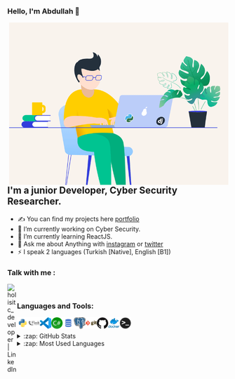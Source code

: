 ### Hello, I'm Abdullah  👋

 <img align="right" alt="GIF" src="https://github.com/abdullahcicekli/abdullahcicekli/blob/main/python-2.gif?raw=true" width="500" height="370" />


## I'm a junior Developer, Cyber Security Researcher.
- ✍ You can find my projects here [portfolio]
- 🔭 I’m currently working on Cyber Security.
- 🌱 I’m currently learning ReactJS.
- 💬 Ask me about Anything with [instagram] or [twitter]
- ⚡ I speak 2 languages (Turkish [Native], English [B1])


### Talk with me :
[<img align="left" alt="holisitc_developer | LinkedIn" width="22px" src="https://cdn.jsdelivr.net/npm/simple-icons@v3/icons/linkedin.svg" />][linkedin]

<br />

### Languages and Tools:
<img align="left" alt="python" width="26px" src="https://raw.githubusercontent.com/github/explore/80688e429a7d4ef2fca1e82350fe8e3517d3494d/topics/python/python.png" />
<img align="left" alt="flask" width="26px" src="https://raw.githubusercontent.com/github/explore/80688e429a7d4ef2fca1e82350fe8e3517d3494d/topics/flask/flask.png" />
<img align="left" alt="Visual Studio Code" width="26px" src="https://raw.githubusercontent.com/github/explore/80688e429a7d4ef2fca1e82350fe8e3517d3494d/topics/visual-studio-code/visual-studio-code.png" />
<img align="left" alt="CSharp" width="26px" src="https://raw.githubusercontent.com/github/explore/80688e429a7d4ef2fca1e82350fe8e3517d3494d/topics/csharp/csharp.png" />
<img align="left" alt="SQL" width="26px" src="https://raw.githubusercontent.com/github/explore/80688e429a7d4ef2fca1e82350fe8e3517d3494d/topics/sql/sql.png" />
<img align="left" alt="postgreSQL" width="26px" src="https://raw.githubusercontent.com/github/explore/80688e429a7d4ef2fca1e82350fe8e3517d3494d/topics/postgresql/postgresql.png" />
<img align="left" alt="Git" width="26px" src="https://raw.githubusercontent.com/github/explore/80688e429a7d4ef2fca1e82350fe8e3517d3494d/topics/git/git.png" />
<img align="left" alt="GitHub" width="26px" src="https://raw.githubusercontent.com/github/explore/78df643247d429f6cc873026c0622819ad797942/topics/github/github.png" />
<img align="left" alt="Docker" width="26px" src="https://raw.githubusercontent.com/github/explore/80688e429a7d4ef2fca1e82350fe8e3517d3494d/topics/docker/docker.png" />
<img align="left" alt="Terminal" width="26px" src="https://raw.githubusercontent.com/github/explore/80688e429a7d4ef2fca1e82350fe8e3517d3494d/topics/terminal/terminal.png" />


<br />
<br />


<details>
  <summary>:zap: GitHub Stats</summary>

  <img align="left" alt="Abdullah's GitHub Stats" src="https://github-readme-stats.vercel.app/api?username=abdullahcicekli&show_icons=true&hide_border=true" />

</details>

<details>
  <summary>:zap: Most Used Languages</summary>

<img align="left" alt="Abdullah's GitHub Top Languages" src="https://github-readme-stats.vercel.app/api/top-langs/?username=abdullahcicekli" />

</details>


[twitter]: https://twitter.com/bdullahC
[instagram]: https://www.instagram.com/cicekli_abdullah/
[linkedin]: https://www.linkedin.com/in/cicekliabdullah/
[portfolio]: https://abdullahcicekli.github.io/
